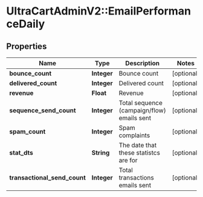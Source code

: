 # UltraCartAdminV2::EmailPerformanceDaily

## Properties
Name | Type | Description | Notes
------------ | ------------- | ------------- | -------------
**bounce_count** | **Integer** | Bounce count | [optional] 
**delivered_count** | **Integer** | Delivered count | [optional] 
**revenue** | **Float** | Revenue | [optional] 
**sequence_send_count** | **Integer** | Total sequence (campaign/flow) emails sent | [optional] 
**spam_count** | **Integer** | Spam complaints | [optional] 
**stat_dts** | **String** | The date that these statistcs are for | [optional] 
**transactional_send_count** | **Integer** | Total transactions emails sent | [optional] 


